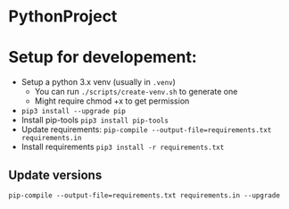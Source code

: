 # PythonProject

# Setup for developement:

- Setup a python 3.x venv (usually in `.venv`)
  - You can run `./scripts/create-venv.sh` to generate one
  - Might require chmod +x to get permission
- `pip3 install --upgrade pip`
- Install pip-tools `pip3 install pip-tools`
- Update requirements: `pip-compile --output-file=requirements.txt requirements.in`
- Install requirements `pip3 install -r requirements.txt`

## Update versions
`pip-compile --output-file=requirements.txt requirements.in --upgrade`
